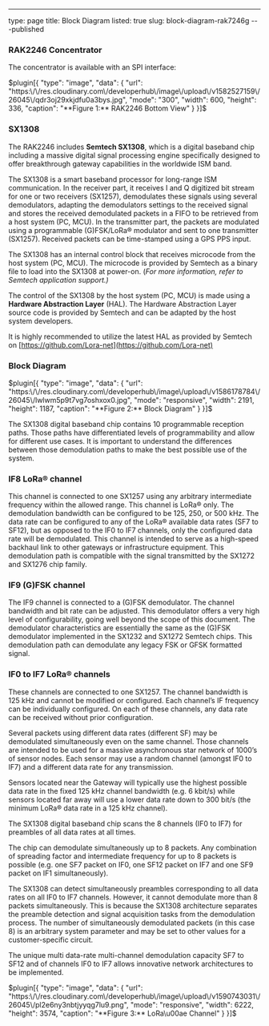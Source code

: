 ---
type: page
title: Block Diagram
listed: true
slug: block-diagram-rak7246g
---published

### RAK2246 Concentrator

The concentrator is available with an SPI interface:

$plugin[{
    "type": "image",
    "data": {
        "url": "https:\/\/res.cloudinary.com\/developerhub\/image\/upload\/v1582527159\/26045\/qdr3oj29xkjdfu0a3bys.jpg",
        "mode": "300",
        "width": 600,
        "height": 336,
        "caption": "**Figure 1:** RAK2246 Bottom View"
    }
}]$

### SX1308

The RAK2246 includes **Semtech SX1308**, which is a digital baseband chip including a massive digital signal processing engine specifically designed to offer breakthrough gateway capabilities in the worldwide ISM band.

The SX1308 is a smart baseband processor for long-range ISM communication. In the receiver part, it receives I and Q digitized bit stream for one or two receivers (SX1257), demodulates these signals using several demodulators, adapting the demodulators settings to the received signal and stores the received demodulated packets in a FIFO to be retrieved from a host system (PC, MCU). In the transmitter part, the packets are modulated using a programmable (G)FSK/LoRa® modulator and sent to one transmitter (SX1257). Received packets can be time-stamped using a GPS PPS input.

The SX1308 has an internal control block that receives microcode from the host system (PC, MCU). The microcode is provided by Semtech as a binary file to load into the SX1308 at power-on. (_For more information, refer to Semtech application support.)_

The control of the SX1308 by the host system (PC, MCU) is made using a **Hardware Abstraction Layer** (HAL). The Hardware Abstraction Layer source code is provided by Semtech and can be adapted by the host system developers.

It is highly
recommended to utilize the latest HAL as provided by Semtech on [https://github.com/Lora-net](https://github.com/Lora-net)

### Block Diagram

$plugin[{
    "type": "image",
    "data": {
        "url": "https:\/\/res.cloudinary.com\/developerhub\/image\/upload\/v1586178784\/26045\/lwlwm5p9t7vg7oshxox0.jpg",
        "mode": "responsive",
        "width": 2191,
        "height": 1187,
        "caption": "**Figure 2:** Block Diagram"
    }
}]$

The SX1308 digital baseband chip contains 10 programmable reception paths. Those paths have differentiated levels of programmability and allow for different use cases. It is important to understand the differences between those demodulation paths to make the best possible use of the system.

### IF8 LoRa® channel

This channel is connected to one SX1257 using any arbitrary intermediate frequency within the allowed range. This channel is LoRa® only. The demodulation bandwidth can be configured to be 125, 250, or 500 kHz. The data rate can be configured to any of the LoRa® available data rates (SF7 to SF12), but as opposed to the IF0 to IF7 channels, only the configured data rate will be demodulated. This channel is intended to serve as a high-speed backhaul link to other gateways or infrastructure equipment. This demodulation path is compatible with the signal transmitted by the SX1272 and SX1276 chip family.

### IF9 (G)FSK channel

The IF9 channel is connected to a (G)FSK demodulator. The channel bandwidth and bit rate can be adjusted. This demodulator offers a very high level of configurability, going well beyond the scope of this document. The demodulator characteristics are essentially the same as the (G)FSK demodulator implemented in the SX1232 and SX1272 Semtech chips. This demodulation path can demodulate any legacy FSK or GFSK formatted signal.

### IF0 to IF7 LoRa® channels

These channels are connected to one SX1257. The channel bandwidth is 125 kHz and cannot be modified or configured. Each channel’s IF frequency can be individually configured. On each of these channels, any data rate can be received without prior configuration.

Several packets using different data rates (different SF) may be demodulated simultaneously even on the same channel. Those channels are intended to be used for a massive asynchronous star network of 1000’s of sensor nodes. Each sensor may use a random channel (amongst IF0 to IF7) and a different data rate for any transmission.

Sensors located near the Gateway will typically use the highest possible data rate in the fixed 125 kHz channel bandwidth (e.g. 6 kbit/s) while sensors located far away will use a lower data rate down to 300 bit/s (the minimum LoRa® data rate in a 125 kHz channel).

The SX1308 digital baseband chip scans the 8 channels (IF0 to IF7) for preambles of all data rates at all times.

The chip can demodulate simultaneously up to 8 packets. Any combination of spreading factor and intermediate frequency for up to 8 packets is possible (e.g. one SF7 packet on IF0, one SF12 packet on IF7 and one SF9 packet on IF1 simultaneously).

The SX1308 can detect simultaneously preambles corresponding to all data rates on all IF0 to IF7 channels. However, it cannot demodulate more than 8 packets simultaneously. This is because the SX1308 architecture separates the preamble detection and signal acquisition tasks from the demodulation process. The number of simultaneously demodulated packets (in this case 8) is an arbitrary system parameter and may be set to other values for a customer-specific circuit.

The unique multi data-rate multi-channel demodulation capacity SF7 to SF12 and of channels IF0 to IF7 allows innovative network architectures to be implemented.

$plugin[{
    "type": "image",
    "data": {
        "url": "https:\/\/res.cloudinary.com\/developerhub\/image\/upload\/v1590743031\/26045\/pl2e6ny3nbtjyyqg7lu9.png",
        "mode": "responsive",
        "width": 6222,
        "height": 3574,
        "caption": "**Figure 3:** LoRa\u00ae Channel"
    }
}]$

